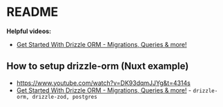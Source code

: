 # README

**Helpful videos:**

- [Get Started With Drizzle ORM - Migrations, Queries & more!](https://www.youtube.com/watch?v=Eljdg5_EgOI)

## How to setup drizzle-orm (Nuxt example)

- https://www.youtube.com/watch?v=DK93dqmJJYg&t=4314s
- [Get Started With Drizzle ORM - Migrations, Queries & more!](https://www.youtube.com/watch?v=Eljdg5_EgOI)  - `drizzle-orm, drizzle-zod, postgres`
